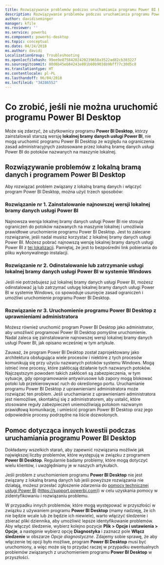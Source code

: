```yaml
---
title: Rozwiązywanie problemów podczas uruchamiania programu Power BI Desktop
description: Rozwiązywanie problemów podczas uruchamiania programu Power BI Desktop
author: davidiseminger
manager: kfile
ms.reviewer: ''
ms.service: powerbi
ms.component: powerbi-desktop
ms.topic: conceptual
ms.date: 04/24/2018
ms.author: davidi
LocalizationGroup: Troubleshooting
ms.openlocfilehash: 99ee9e87584202420239658a3522ad82cb383227
ms.sourcegitcommit: 80d6b45eb84243e801b60b9038b9bff77c30d5c8
ms.translationtype: HT
ms.contentlocale: pl-PL
ms.lasthandoff: 06/04/2018
ms.locfileid: "34286552"
---
```

# <a name="resolve-issues-when-power-bi-desktop-will-not-launch"></a>Co zrobić, jeśli nie można uruchomić programu Power BI Desktop
Może się zdarzyć, że użytkownicy programu **Power BI Desktop**, którzy zainstalowali starszą wersję **lokalnej bramy danych usługi Power BI**, nie mogą uruchomić programu Power BI Desktop ze względu na ograniczenia zasad administracyjnych zastosowane przez lokalną bramę danych usługi Power BI do potoków nazwanych na maszynie lokalnej. 

## <a name="resolve-issues-with-the-on-premises-data-gateway-and-power-bi-desktop"></a>Rozwiązywanie problemów z lokalną bramą danych i programem Power BI Desktop
Aby rozwiązać problem związany z lokalną bramą danych i włączyć program Power BI Desktop, można użyć trzech sposobów:

### <a name="resolution-1-install-the-latest-version-of-power-bi-on-premises-data-gateway"></a>Rozwiązanie nr 1. Zainstalowanie najnowszej wersji lokalnej bramy danych usługi Power BI
Najnowsza wersja lokalnej bramy danych usługi Power BI nie stosuje ograniczeń do potoków nazwanych na maszynie lokalnej i umożliwia prawidłowe uruchomienie programu Power BI Desktop. Jest to zalecane rozwiązanie, jeśli nadal musisz korzystać z lokalnej bramy danych usługi Power BI. Możesz pobrać najnowszą wersję lokalnej bramy danych usługi Power BI z [tej lokalizacji](https://go.microsoft.com/fwlink/?LinkId=698863). Pamiętaj, że jest to bezpośredni link pobierania do pliku wykonywalnego instalacji.

### <a name="resolution-2-uninstall-or-stop-the-power-bi-on-premises-data-gateway-windows-service"></a>Rozwiązanie nr 2. Odinstalowanie lub zatrzymanie usługi lokalnej bramy danych usługi Power BI w systemie Windows
Jeśli nie potrzebujesz już lokalnej bramy danych usługi Power BI, możesz odinstalować ją lub zatrzymać usługę lokalnej bramy danych usługi Power BI w systemie Windows, co spowoduje usunięcie zasad ograniczeń i umożliwi uruchomienie programu Power BI Desktop.

### <a name="resolution-3-run-power-bi-desktop-with-administrator-privilege"></a>Rozwiązanie nr 3. Uruchomienie programu Power BI Desktop z uprawnieniami administratora
Możesz również uruchomić program Power BI Desktop jako administrator, aby umożliwić programowi Power BI Desktop pomyślne uruchomienie. Nadal zaleca się zainstalowanie najnowszej wersji lokalnej bramy danych usługi Power BI, jak opisano wcześniej w tym artykule.

Zauważ, że program Power BI Desktop został zaprojektowany jako architektura obsługująca wiele procesów i niektóre z tych procesów komunikują się przy użyciu nazwanych potoków systemu Windows. Mogą istnieć inne procesy, które zakłócają działanie tych nazwanych potoków. Najczęstszym powodem takich zakłóceń są zabezpieczenia, w tym sytuacje, gdy oprogramowanie antywirusowe lub zapory mogą blokować potoki lub przekierowywać ruch do określonego portu. Uruchamianie programu Power BI Desktop z uprawnieniami administratora może rozwiązać ten problem. Jeśli uruchamianie z uprawnieniami administratora jest niemożliwe, skontaktuj się z administratorem, aby ustalić, które stosowane reguły zabezpieczeń uniemożliwiają potokom nazwanym prawidłową komunikację, i umieścić program Power BI Desktop oraz jego odpowiednie procesy podrzędne na liście dozwolonych.

## <a name="help-with-other-issues-when-launching-power-bi-desktop"></a>Pomoc dotycząca innych kwestii podczas uruchamiania programu Power BI Desktop
Dokładamy wszelkich starań, aby zapewnić rozwiązania możliwie jak największej liczby problemów, które występują w związku z programem **Power BI Desktop**. Regularnie badamy problemy, które mogą dotyczyć wielu klientów, i uwzględniamy je w naszych artykułach.

Jeśli problem z uruchomieniem programu **Power BI Desktop** nie jest związany z lokalną bramą danych lub jeśli powyższe rozwiązania nie działają, możesz przesłać zgłoszenie zdarzenia do [pomocy technicznej usługi Power BI](https://support.powerbi.com) (https://support.powerbi.com)) w celu uzyskania pomocy w zidentyfikowaniu i rozwiązaniu problemu.

W przypadku innych problemów, które mogą występować w przyszłości w związku z używaniem programu **Power BI Desktop** (mamy nadzieję, że ich nie będzie wcale lub że będzie ich niewiele), warto włączyć śledzenie i zbierać pliki dziennika, aby umożliwić lepsze identyfikowanie problemów. Aby włączyć śledzenie, wybierz kolejno pozycje **Plik > Opcje i ustawienia > Opcje**, a następnie wybierz opcję **Diagnostyka** i zaznacz pole **Włącz śledzenie** w obszarze *Opcje diagnostyczne*. Zdajemy sobie sprawę, że aby włączenie tej opcji było możliwe, program **Power BI Desktop** musi być uruchomiony, a więc może się to przydać raczej w przypadku ewentualnych problemów związanych z uruchomieniem programu **Power BI Desktop** w przyszłości.

